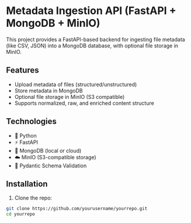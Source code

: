 # Metadata Ingestion API (FastAPI + MongoDB + MinIO)

This project provides a FastAPI-based backend for ingesting file metadata (like CSV, JSON) into a MongoDB database, with optional file storage in MinIO.

## Features

- Upload metadata of files (structured/unstructured)
- Store metadata in MongoDB
- Optional file storage in MinIO (S3 compatible)
- Supports normalized, raw, and enriched content structure

## Technologies

- 🐍 Python
- ⚡ FastAPI
- 🍃 MongoDB (local or cloud)
- ☁️ MinIO (S3-compatible storage)
- 🧪 Pydantic Schema Validation

## Installation

1. Clone the repo:

```bash
git clone https://github.com/yourusername/yourrepo.git
cd yourrepo
